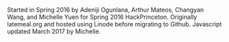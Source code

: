 Started in Spring 2016 by Adeniji Ogunlana, Arthur Mateos, Changyan Wang, and Michelle Yuen for Spring 2016 HackPrinceton.
Originally latemeal.org and hosted using Linode before migrating to Github.
Javascript updated March 2017 by Michelle.
